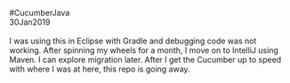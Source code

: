 #CucumberJava<br>
30Jan2019<br>
<br>
I was using this in Eclipse with Gradle and debugging code was not working. After spinning my wheels for a month, I move on to IntelliJ using Maven. I can explore migration later. After I get the Cucumber up to speed with where I was at here, this repo is going away.<br>
<br>
